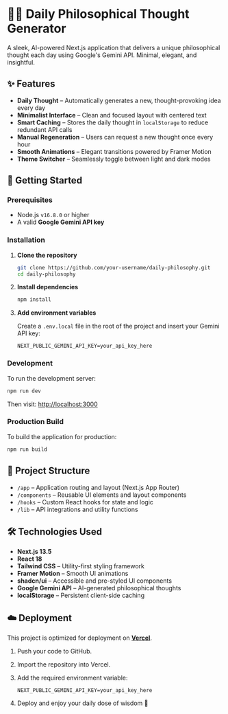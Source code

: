 # 🧘‍♂️ Daily Philosophical Thought Generator

A sleek, AI-powered Next.js application that delivers a unique philosophical thought each day using Google's Gemini API. Minimal, elegant, and insightful.

## ✨ Features

- **Daily Thought** – Automatically generates a new, thought-provoking idea every day
- **Minimalist Interface** – Clean and focused layout with centered text
- **Smart Caching** – Stores the daily thought in `localStorage` to reduce redundant API calls
- **Manual Regeneration** – Users can request a new thought once every hour
- **Smooth Animations** – Elegant transitions powered by Framer Motion
- **Theme Switcher** – Seamlessly toggle between light and dark modes

## 🚀 Getting Started

### Prerequisites

- Node.js `v16.8.0` or higher
- A valid **Google Gemini API key**

### Installation

1. **Clone the repository**

   ```bash
   git clone https://github.com/your-username/daily-philosophy.git
   cd daily-philosophy
   ```

2. **Install dependencies**

   ```bash
   npm install
   ```

3. **Add environment variables**

   Create a `.env.local` file in the root of the project and insert your Gemini API key:

   ```env
   NEXT_PUBLIC_GEMINI_API_KEY=your_api_key_here
   ```

### Development

To run the development server:

```bash
npm run dev
```

Then visit: [http://localhost:3000](http://localhost:3000)

### Production Build

To build the application for production:

```bash
npm run build
```

## 🧠 Project Structure

- `/app` – Application routing and layout (Next.js App Router)
- `/components` – Reusable UI elements and layout components
- `/hooks` – Custom React hooks for state and logic
- `/lib` – API integrations and utility functions

## 🛠 Technologies Used

- **Next.js 13.5**
- **React 18**
- **Tailwind CSS** – Utility-first styling framework
- **Framer Motion** – Smooth UI animations
- **shadcn/ui** – Accessible and pre-styled UI components
- **Google Gemini API** – AI-generated philosophical thoughts
- **localStorage** – Persistent client-side caching

## ☁️ Deployment

This project is optimized for deployment on **[Vercel](https://vercel.com/)**.

1. Push your code to GitHub.
2. Import the repository into Vercel.
3. Add the required environment variable:

   ```
   NEXT_PUBLIC_GEMINI_API_KEY=your_api_key_here
   ```

4. Deploy and enjoy your daily dose of wisdom 🌿
